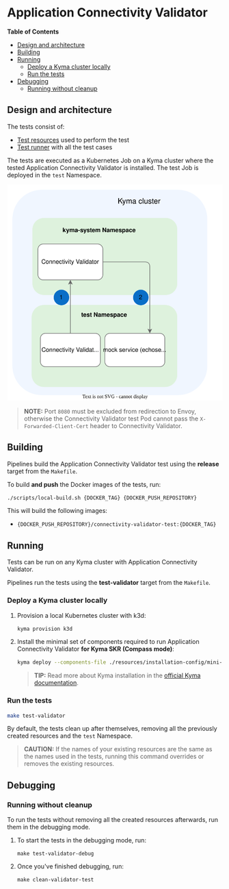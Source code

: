 # Application Connectivity Validator

**Table of Contents**

- [Design and architecture](#design-and-architecture)
- [Building](#building)
- [Running](#running)
  - [Deploy a Kyma cluster locally](#deploy-a-kyma-cluster-locally)
  - [Run the tests](#run-the-tests)
- [Debugging](#debugging)
  - [Running without cleanup](#running-without-cleanup)
  
## Design and architecture

The tests consist of:
- [Test resources](../resources/charts/application-connectivity-validator-test/) used to perform the test
- [Test runner](../test/application-connectivity-validator/) with all the test cases

The tests are executed as a Kubernetes Job on a Kyma cluster where the tested Application Connectivity Validator is installed. The test Job is deployed in the `test` Namespace.

![Connectivity Validator tests architecture](assets/connectivity-validator-tests-architecture.svg)

> **NOTE:** Port `8080` must be excluded from redirection to Envoy, otherwise the Connectivity Validator test Pod cannot pass the `X-Forwarded-Client-Cert` header to Connectivity Validator.

## Building

Pipelines build the Application Connectivity Validator test using the **release** target from the `Makefile`.

To build **and push** the Docker images of the tests, run:

``` sh
./scripts/local-build.sh {DOCKER_TAG} {DOCKER_PUSH_REPOSITORY}
```

This will build the following images:
- `{DOCKER_PUSH_REPOSITORY}/connectivity-validator-test:{DOCKER_TAG}`

## Running

Tests can be run on any Kyma cluster with Application Connectivity Validator.

Pipelines run the tests using the **test-validator** target from the `Makefile`.

### Deploy a Kyma cluster locally

1. Provision a local Kubernetes cluster with k3d:
   ```sh
   kyma provision k3d
   ```

2. Install the minimal set of components required to run Application Connectivity Validator **for Kyma SKR (Compass mode)**:

    ```bash
    kyma deploy --components-file ./resources/installation-config/mini-kyma-skr.yaml --value global.disableLegacyConnectivity=true
    ```

   >**TIP:** Read more about Kyma installation in the [official Kyma documentation](https://kyma-project.io/docs/kyma/latest/02-get-started/01-quick-install/#install-kyma).

### Run the tests

``` sh
make test-validator
```

By default, the tests clean up after themselves, removing all the previously created resources and the `test` Namespace.

> **CAUTION:** If the names of your existing resources are the same as the names used in the tests, running this command overrides or removes the existing resources.

## Debugging

### Running without cleanup

To run the tests without removing all the created resources afterwards, run them in the debugging mode.

1. To start the tests in the debugging mode, run:

   ``` shell
   make test-validator-debug
   ```

2. Once you've finished debugging, run:

   ``` shell
   make clean-validator-test
   ```